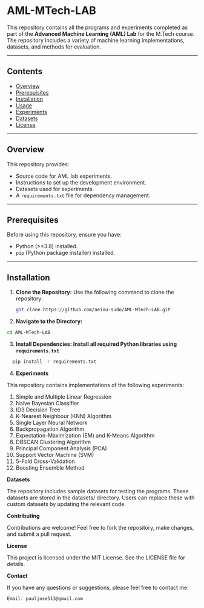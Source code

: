 # AML-MTech-LAB

This repository contains all the programs and experiments completed as part of the **Advanced Machine Learning (AML) Lab** for the M.Tech course. The repository includes a variety of machine learning implementations, datasets, and methods for evaluation.

---

## **Contents**
- [Overview](#overview)
- [Prerequisites](#prerequisites)
- [Installation](#installation)
- [Usage](#usage)
- [Experiments](#experiments)
- [Datasets](#datasets)
- [License](#license)

---

## **Overview**
This repository provides:
- Source code for AML lab experiments.
- Instructions to set up the development environment.
- Datasets used for experiments.
- A `requirements.txt` file for dependency management.

---

## **Prerequisites**
Before using this repository, ensure you have:
- Python (>=3.8) installed.
- `pip` (Python package installer) installed.

---

## **Installation**

1. **Clone the Repository:**
   Use the following command to clone the repository:
   ```bash
   git clone https://github.com/aeiou-sudo/AML-MTech-LAB.git
   ```
2. **Navigate to the Directory:**
  ```bash
  cd AML-MTech-LAB
  ```

3. **Install Dependencies: Install all required Python libraries using `requirements.txt`**
  ```bash
    pip install -r requirements.txt
  ```


4. **Experiments**

This repository contains implementations of the following experiments:

1. Simple and Multiple Linear Regression
2. Naïve Bayesian Classifier
3. ID3 Decision Tree
4. K-Nearest Neighbour (KNN) Algorithm
5. Single Layer Neural Network
6. Backpropagation Algorithm
7. Expectation-Maximization (EM) and K-Means Algorithm
8. DBSCAN Clustering Algorithm
9. Principal Component Analysis (PCA)
10. Support Vector Machine (SVM)
11. 5-Fold Cross-Validation
12. Boosting Ensemble Method

__Datasets__

The repository includes sample datasets for testing the programs. These datasets are stored in the datasets/ directory. Users can replace these with custom datasets by updating the relevant code.

__Contributing__

Contributions are welcome! Feel free to fork the repository, make changes, and submit a pull request.

__License__

This project is licensed under the MIT License. See the LICENSE file for details.

__Contact__

If you have any questions or suggestions, please feel free to contact me:

`Email: pauljose513@gmail.com`
